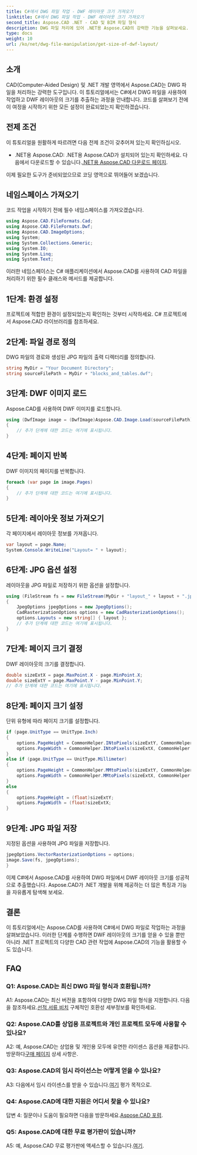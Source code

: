 ```yaml
---
title: C#에서 DWG 파일 작업 - DWF 레이아웃 크기 가져오기
linktitle: C#에서 DWG 파일 작업 - DWF 레이아웃 크기 가져오기
second_title: Aspose.CAD .NET - CAD 및 BIM 파일 형식
description: DWG 파일 처리에 있어 .NET용 Aspose.CAD의 강력한 기능을 살펴보세요. C#을 사용하여 DWF 레이아웃 크기를 쉽게 추출하는 방법을 알아보세요.
type: docs
weight: 10
url: /ko/net/dwg-file-manipulation/get-size-of-dwf-layout/
---
```

## 소개

CAD(Computer-Aided Design) 및 .NET 개발 영역에서 Aspose.CAD는 DWG 파일을 처리하는 강력한 도구입니다. 이 튜토리얼에서는 C#에서 DWG 파일을 사용하여 작업하고 DWF 레이아웃의 크기를 추출하는 과정을 안내합니다. 코드를 살펴보기 전에 이 여정을 시작하기 위한 모든 설정이 완료되었는지 확인하겠습니다.

## 전제 조건

이 튜토리얼을 원활하게 따르려면 다음 전제 조건이 갖추어져 있는지 확인하십시오.

-  .NET용 Aspose.CAD: .NET용 Aspose.CAD가 설치되어 있는지 확인하세요. 다음에서 다운로드할 수 있습니다.[.NET용 Aspose.CAD 다운로드 페이지](https://releases.aspose.com/cad/net/).

이제 필요한 도구가 준비되었으므로 코딩 영역으로 뛰어들어 보겠습니다.

## 네임스페이스 가져오기

코드 작업을 시작하기 전에 필수 네임스페이스를 가져오겠습니다.

```csharp
using Aspose.CAD.FileFormats.Cad;
using Aspose.CAD.FileFormats.Dwf;
using Aspose.CAD.ImageOptions;
using System;
using System.Collections.Generic;
using System.IO;
using System.Linq;
using System.Text;
```

이러한 네임스페이스는 C# 애플리케이션에서 Aspose.CAD를 사용하여 CAD 파일을 처리하기 위한 필수 클래스와 메서드를 제공합니다.

## 1단계: 환경 설정

프로젝트에 적합한 환경이 설정되었는지 확인하는 것부터 시작하세요. C# 프로젝트에서 Aspose.CAD 라이브러리를 참조하세요.

## 2단계: 파일 경로 정의

DWG 파일의 경로와 생성된 JPG 파일의 출력 디렉터리를 정의합니다.

```csharp
string MyDir = "Your Document Directory";
string sourceFilePath = MyDir + "blocks_and_tables.dwf";
```

## 3단계: DWF 이미지 로드

Aspose.CAD를 사용하여 DWF 이미지를 로드합니다.

```csharp
using (DwfImage image = (DwfImage)Aspose.CAD.Image.Load(sourceFilePath))
{
    // 추가 단계에 대한 코드는 여기에 표시됩니다.
}
```

## 4단계: 페이지 반복

DWF 이미지의 페이지를 반복합니다.

```csharp
foreach (var page in image.Pages)
{
    // 추가 단계에 대한 코드는 여기에 표시됩니다.
}
```

## 5단계: 레이아웃 정보 가져오기

각 페이지에서 레이아웃 정보를 가져옵니다.

```csharp
var layout = page.Name;
System.Console.WriteLine("Layout= " + layout);
```

## 6단계: JPG 옵션 설정

레이아웃을 JPG 파일로 저장하기 위한 옵션을 설정합니다.

```csharp
using (FileStream fs = new FileStream(MyDir + "layout_" + layout + ".jpg", FileMode.Create))
{
    JpegOptions jpegOptions = new JpegOptions();
    CadRasterizationOptions options = new CadRasterizationOptions();
    options.Layouts = new string[] { layout };
    // 추가 단계에 대한 코드는 여기에 표시됩니다.
}
```

## 7단계: 페이지 크기 결정

DWF 레이아웃의 크기를 결정합니다.

```csharp
double sizeExtX = page.MaxPoint.X - page.MinPoint.X;
double sizeExtY = page.MaxPoint.Y - page.MinPoint.Y;
// 추가 단계에 대한 코드는 여기에 표시됩니다.
```

## 8단계: 페이지 크기 설정

단위 유형에 따라 페이지 크기를 설정합니다.

```csharp
if (page.UnitType == UnitType.Inch)
{
    options.PageHeight = CommonHelper.INtoPixels(sizeExtY, CommonHelper.DPI);
    options.PageWidth = CommonHelper.INtoPixels(sizeExtX, CommonHelper.DPI);
}
else if (page.UnitType == UnitType.Millimeter)
{
    options.PageHeight = CommonHelper.MMtoPixels(sizeExtY, CommonHelper.DPI);
    options.PageWidth = CommonHelper.MMtoPixels(sizeExtX, CommonHelper.DPI);
}
else
{
    options.PageHeight = (float)sizeExtY;
    options.PageWidth = (float)sizeExtX;
}
```

## 9단계: JPG 파일 저장

지정된 옵션을 사용하여 JPG 파일을 저장합니다.

```csharp
jpegOptions.VectorRasterizationOptions = options;
image.Save(fs, jpegOptions);
}
```

이제 C#에서 Aspose.CAD를 사용하여 DWG 파일에서 DWF 레이아웃 크기를 성공적으로 추출했습니다. Aspose.CAD가 .NET 개발을 위해 제공하는 더 많은 특징과 기능을 자유롭게 탐색해 보세요.

## 결론

이 튜토리얼에서는 Aspose.CAD를 사용하여 C#에서 DWG 파일로 작업하는 과정을 살펴보았습니다. 이러한 단계를 수행하면 DWF 레이아웃의 크기를 얻을 수 있을 뿐만 아니라 .NET 프로젝트의 다양한 CAD 관련 작업에 Aspose.CAD의 기능을 활용할 수도 있습니다.

## FAQ

### Q1: Aspose.CAD는 최신 DWG 파일 형식과 호환됩니까?

 A1: Aspose.CAD는 최신 버전을 포함하여 다양한 DWG 파일 형식을 지원합니다. 다음을 참조하세요.[선적 서류 비치](https://reference.aspose.com/cad/net/) 구체적인 호환성 세부정보를 확인하세요.

### Q2: Aspose.CAD를 상업용 프로젝트와 개인 프로젝트 모두에 사용할 수 있나요?

 A2: 예, Aspose.CAD는 상업용 및 개인용 모두에 유연한 라이센스 옵션을 제공합니다. 방문하다[구매 페이지](https://purchase.aspose.com/buy) 상세 사항은.

### Q3: Aspose.CAD의 임시 라이선스는 어떻게 얻을 수 있나요?

 A3: 다음에서 임시 라이센스를 받을 수 있습니다.[여기](https://purchase.aspose.com/temporary-license/) 평가 목적으로.

### Q4: Aspose.CAD에 대한 지원은 어디서 찾을 수 있나요?

답변 4: 질문이나 도움이 필요하면 다음을 방문하세요.[Aspose.CAD 포럼](https://forum.aspose.com/c/cad/19).

### Q5: Aspose.CAD에 대한 무료 평가판이 있습니까?

 A5: 예, Aspose.CAD 무료 평가판에 액세스할 수 있습니다.[여기](https://releases.aspose.com/).